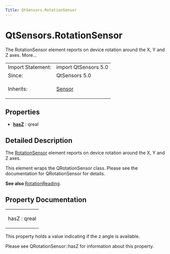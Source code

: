 ```yaml
---
Title: QtSensors.RotationSensor
---
```


# QtSensors.RotationSensor

<span class="subtitle"></span>
<!-- $$$RotationSensor-brief -->
<p>The RotationSensor element reports on device rotation around the X, Y and Z axes. More...</p>
<!-- @@@RotationSensor -->
<table class="alignedsummary">
<tr><td class="memItemLeft rightAlign topAlign"> Import Statement:</td><td class="memItemRight bottomAlign"> import QtSensors 5.0</td></tr><tr><td class="memItemLeft rightAlign topAlign"> Since:</td><td class="memItemRight bottomAlign">  QtSensors 5.0</td></tr><tr><td class="memItemLeft rightAlign topAlign"> Inherits:</td><td class="memItemRight bottomAlign"> <p><a href="QtSensors.Sensor.md">Sensor</a></p>
</td></tr></table><ul>
</ul>
<h2 id="properties">Properties</h2>
<ul>
<li class="fn"><b><b><a href="#hasZ-prop">hasZ</a></b></b> : qreal</li>
</ul>
<!-- $$$RotationSensor-description -->
<h2 id="details">Detailed Description</h2>
</p>
<p>The <a href="index.html">RotationSensor</a> element reports on device rotation around the X, Y and Z axes.</p>
<p>This element wraps the QRotationSensor class. Please see the documentation for QRotationSensor for details.</p>
<p><b>See also </b><a href="QtSensors.RotationReading.md">RotationReading</a>.</p>
<!-- @@@RotationSensor -->
<h2>Property Documentation</h2>
<!-- $$$hasZ -->
<table class="qmlname"><tr valign="top" id="hasZ-prop"><td class="tblQmlPropNode"><p><span class="name">hasZ</span> : <span class="type">qreal</span></p></td></tr></table><p>This property holds a value indicating if the z angle is available.</p>
<p>Please see QRotationSensor::hasZ for information about this property.</p>
<!-- @@@hasZ -->
<br/>
